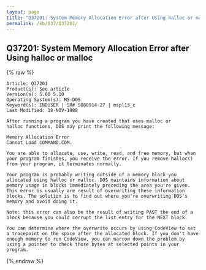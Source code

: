 ```yaml
---
layout: page
title: "Q37201: System Memory Allocation Error after Using halloc or malloc"
permalink: /kb/037/Q37201/
---
```


## Q37201: System Memory Allocation Error after Using halloc or malloc

{% raw %}

	Article: Q37201
	Product(s): See article
	Version(s): 5.00 5.10
	Operating System(s): MS-DOS
	Keyword(s): ENDUSER | SR# S880914-27 | mspl13_c
	Last Modified: 18-NOV-1988
	
	After running a program you have created that uses malloc or
	halloc functions, DOS may print the following message:
	
	Memory Allocation Error
	Cannot Load COMMAND.COM.
	
	You are able to allocate, use, write, read, and free memory, but when
	your program finishes, you receive the error. If you remove halloc()
	from your program, it terminates normally.
	
	Your program is probably writing outside of a memory block you
	allocated using halloc or malloc. DOS maintains information about
	memory usage in blocks immediately preceding the area you're given.
	This error is usually are result of overwriting these information
	blocks. The solution is to find out where you're overwriting DOS's
	memory and avoid doing it.
	
	Note: this error can also be the result of writing PAST the end of a
	block because you could corrupt the list entry for the NEXT block.
	
	You can determine where the overwrite occurs by using CodeView to set
	a tracepoint on the space after the allocated block. If you don't have
	enough memory to run CodeView, you can narrow down the problem by
	using a pointer to check those bytes at selected points in your
	program.

{% endraw %}
